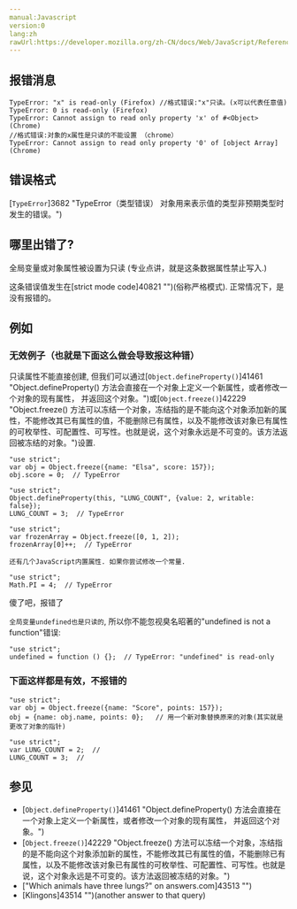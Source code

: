 ```yaml
---
manual:Javascript
version:0
lang:zh
rawUrl:https://developer.mozilla.org/zh-CN/docs/Web/JavaScript/Reference/Errors/Read-only#
---
```






## 报错消息<a name="报错消息"></a>

```
TypeError: "x" is read-only (Firefox) //格式错误:"x"只读。(x可以代表任意值)
TypeError: 0 is read-only (Firefox)
TypeError: Cannot assign to read only property 'x' of #<Object> (Chrome)
//格式错误:对象的x属性是只读的不能设置 （chrome）
TypeError: Cannot assign to read only property '0' of [object Array] (Chrome)

```

## 错误格式<a name="错误格式"></a>


[`TypeError`]3682 "TypeError（类型错误） 对象用来表示值的类型非预期类型时发生的错误。")


## 哪里出错了?<a name="哪里出错了"></a>


全局变量或对象属性被设置为只读 (专业点讲，就是这条数据属性禁止写入.)



这条错误值发生在[strict mode code]40821 "")(俗称严格模式). 正常情况下，是没有报错的。


## 例如<a name="例如"></a>

### 无效例子（也就是下面这么做会导致报这种错）<a name="无效例子（也就是下面这么做会导致报这种错）"></a>


只读属性不能直接创建, 但我们可以通过[`Object.defineProperty()`]41461 "Object.defineProperty() 方法会直接在一个对象上定义一个新属性，或者修改一个对象的现有属性， 并返回这个对象。")或[`Object.freeze()`]42229 "Object.freeze() 方法可以冻结一个对象，冻结指的是不能向这个对象添加新的属性，不能修改其已有属性的值，不能删除已有属性，以及不能修改该对象已有属性的可枚举性、可配置性、可写性。也就是说，这个对象永远是不可变的。该方法返回被冻结的对象。")设置.


```
"use strict";
var obj = Object.freeze({name: "Elsa", score: 157});
obj.score = 0;  // TypeError

"use strict";
Object.defineProperty(this, "LUNG_COUNT", {value: 2, writable: false});
LUNG_COUNT = 3;  // TypeError

"use strict";
var frozenArray = Object.freeze([0, 1, 2]);
frozenArray[0]++;  // TypeError

还有几个JavaScript内置属性. 如果你尝试修改一个常量.

"use strict";
Math.PI = 4;  // TypeError
```


傻了吧，报错了



`全局变量undefined也是只读的`, 所以你不能忽视臭名昭著的&quot;undefined is not a function&quot;错误:


```
"use strict";
undefined = function () {};  // TypeError: "undefined" is read-only
```

### 下面这样都是有效，不报错的<a name="下面这样都是有效，不报错的"></a>

```
"use strict";
var obj = Object.freeze({name: "Score", points: 157});
obj = {name: obj.name, points: 0};   // 用一个新对象替换原来的对象(其实就是更改了对象的指针)

"use strict";
var LUNG_COUNT = 2;  // 
LUNG_COUNT = 3;  //
```

## 参见<a name="参见"></a>

* [`Object.defineProperty()`]41461 "Object.defineProperty() 方法会直接在一个对象上定义一个新属性，或者修改一个对象的现有属性， 并返回这个对象。")
* [`Object.freeze()`]42229 "Object.freeze() 方法可以冻结一个对象，冻结指的是不能向这个对象添加新的属性，不能修改其已有属性的值，不能删除已有属性，以及不能修改该对象已有属性的可枚举性、可配置性、可写性。也就是说，这个对象永远是不可变的。该方法返回被冻结的对象。")
* [&quot;Which animals have three lungs?&quot; on answers.com]43513 "")
* [Klingons]43514 "")(another answer to that query)



